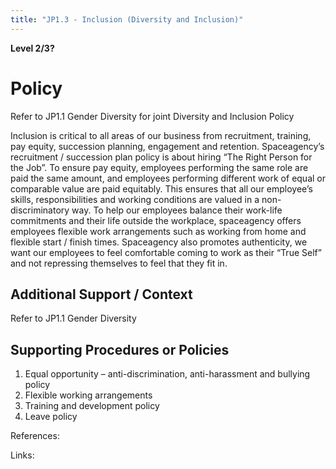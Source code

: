 ```yaml
---
title: "JP1.3 - Inclusion (Diversity and Inclusion)"
---
```

**Level 2/3?**

# Policy

Refer to JP1.1 Gender Diversity for joint Diversity and Inclusion Policy

Inclusion is critical to all areas of our business from recruitment, training, pay equity, succession planning, engagement and retention.
Spaceagency’s recruitment / succession plan policy is about hiring “The Right Person for the Job”.
To ensure pay equity, employees performing the same role are paid the same amount, and employees performing different work of equal or comparable value are paid equitably.
This ensures that all our employee’s skills, responsibilities and working conditions are valued in a non-discriminatory way.
To help our employees balance their work-life commitments and their life outside the workplace, spaceagency offers employees flexible work arrangements such as working from home and flexible start / finish times.
Spaceagency also promotes authenticity, we want our employees to feel comfortable coming to work as their “True Self” and not repressing themselves to feel that they fit in.

## Additional Support / Context

Refer to JP1.1 Gender Diversity

## Supporting Procedures or Policies

1. Equal opportunity – anti-discrimination, anti-harassment and bullying policy 
2. Flexible working arrangements 
3. Training and development policy 
4. Leave policy


References:


Links: